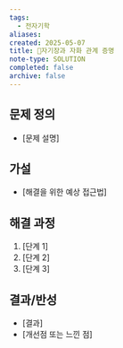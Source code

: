 ```yaml
---
tags:
  - 전자기학
aliases: 
created: 2025-05-07
title: 🔬자기장과 자화 관계 증명
note-type: SOLUTION
completed: false
archive: false
---
```



## 문제 정의
- [문제 설명]

## 가설
- [해결을 위한 예상 접근법]

## 해결 과정
1. [단계 1]
2. [단계 2]
3. [단계 3]

## 결과/반성
- [결과]
- [개선점 또는 느낀 점]